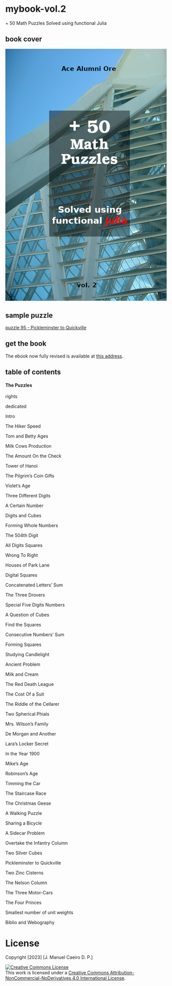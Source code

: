 # mybook-vol.2
\+ 50 Math Puzzles Solved using functional Julia

## book cover
![book cover](pics/cover2pic.jpg)

## sample puzzle
<a href="https://rentry.co/puzzle95](https://telegra.ph/Pickleminster-to-Quickville-03-20)" target="_blank" rel="noopener noreferrer">puzzle 95 - Pickleminster to Quickville</a>

## get the book
The ebook now fully revised is available at [this address](https://leanpub.com/more50mathpuzzles-solvedusingfunctionaljulia/).

## table of contents

<h4>The Puzzles</h4>

<p>rights</p>
<p>dedicated</p>
<p>Intro</p>
<p>The Hiker Speed</p>
<p>Tom and Betty Ages</p>
<p>Milk Cows Production</p>
<p>The Amount On the Check</p>
<p>Tower of Hanoi</p>
<p>The Pilgrim’s Coin Gifts</p>
<p>Violet’s Age</p>
<p>Three Different Digits</p>
<p>A Certain Number</p>
<p>Digits and Cubes</p>
<p>Forming Whole Numbers</p>
<p>The 504th Digit</p>
<p>All Digits Squares</p>
<p>Wrong To Right</p>
<p>Houses of Park Lane</p>
<p>Digital Squares</p>
<p>Concatenated Letters’ Sum</p>
<p>The Three Drovers</p>
<p>Special Five Digits Numbers</p>
<p>A Question of Cubes</p>
<p>Find the Squares</p>
<p>Consecutive Numbers’ Sum</p>
<p>Forming Squares</p>
<p>Studying Candlelight</p>
<p>Ancient Problem</p>
<p>Milk and Cream</p>
<p>The Red Death League</p>
<p>The Cost Of a Suit</p>
<p>The Riddle of the Cellarer</p>
<p>Two Spherical Phials</p>
<p>Mrs. Wilson’s Family</p>
<p>De Morgan and Another</p>
<p>Lara’s Locker Secret</p>
<p>In the Year 1900</p>
<p>Mike’s Age</p>
<p>Robinson’s Age</p>
<p>Timming the Car</p>
<p>The Staircase Race</p>
<p>The Christmas Geese</p>
<p>A Walking Puzzle</p>
<p>Sharing a Bicycle</p>
<p>A Sidecar Problem</p>
<p>Overtake the Infantry Column</p>
<p>Two Silver Cubes</p>
<p>Pickleminster to Quickville</p>
<p>Two Zinc Cisterns</p>
<p>The Nelson Column</p>
<p>The Three Motor-Cars</p>
<p>The Four Princes</p>
<p>Smallest number of unit weights</p>
<p>Biblio and Webography</p>

# License
Copyright [2023] [J. Manuel Caeiro D. P.]

<a rel="license" href="http://creativecommons.org/licenses/by-nc-nd/4.0/"><img alt="Creative Commons License" style="border-width:0" src="https://i.creativecommons.org/l/by-nc-nd/4.0/80x15.png" /></a><br />This work is licensed under a <a rel="license" href="http://creativecommons.org/licenses/by-nc-nd/4.0/">Creative Commons Attribution-NonCommercial-NoDerivatives 4.0 International License</a>.

